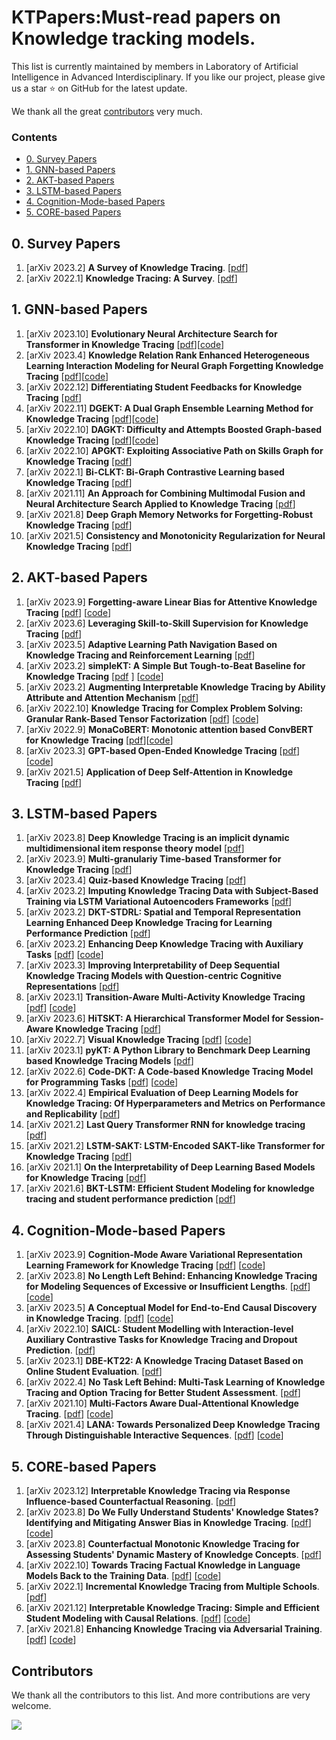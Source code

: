 # KTPapers:Must-read papers on Knowledge tracking models.

This list is currently maintained by members in Laboratory of Artificial Intelligence in Advanced Interdisciplinary. If you like our project, please give us a star ⭐ on GitHub for the latest update.


We thank all the great [contributors](#contributors) very much.



### Contents


- [0. Survey Papers](#0-survey-papers)
- [1. GNN-based Papers](#1-GNN-based-Papers)
- [2. AKT-based Papers](#2-AKT-based-Papers)
- [3. LSTM-based Papers](#3-LSTM-based-Papers)
- [4. Cognition-Mode-based Papers](#4-Cognition-Mode-based-Papers)
- [5. CORE-based Papers](#5-CORE-based-Papers)


## 0. Survey Papers
1. [arXiv 2023.2] **A Survey of Knowledge Tracing**. [[pdf](https://arxiv.org/pdf/2105.15106.pdf)]
2. [arXiv 2022.1] **Knowledge Tracing: A Survey**. [[pdf](https://arxiv.org/pdf/2201.06953.pdf)]
 

## 1. GNN-based Papers
1. [arXiv 2023.10] **Evolutionary Neural Architecture Search for Transformer in Knowledge Tracing** [[pdf](https://arxiv.org/pdf/2310.01180.pdf)][[code](https://github.com/DevilYangS/ENAS-KT)]
2. [arXiv 2023.4] **Knowledge Relation Rank Enhanced Heterogeneous Learning Interaction Modeling for Neural Graph Forgetting Knowledge Tracing** [[pdf](https://arxiv.org/pdf/2304.03945.pdf)][[code](https://github.com/destiny123456qwer/ngfkt)]
3. [arXiv 2022.12] **Differentiating Student Feedbacks for Knowledge Tracing** [[pdf](https://arxiv.org/pdf/2212.14695.pdf)]
4. [arXiv 2022.11] **DGEKT: A Dual Graph Ensemble Learning Method for Knowledge Tracing** [[pdf](https://arxiv.org/pdf/2211.12881.pdf)][[code](https://github.com/yumo216/dgekt)]
5. [arXiv 2022.10] **DAGKT: Difficulty and Attempts Boosted Graph-based Knowledge Tracing** [[pdf](https://arxiv.org/pdf/2210.15470.pdf)][[code](https://github.com/dmic-lab-hfut/dagkt)]
6. [arXiv 2022.10] **APGKT: Exploiting Associative Path on Skills Graph for Knowledge Tracing** [[pdf](https://arxiv.org/pdf/2210.08971.pdf)]
7. [arXiv 2022.1] **Bi-CLKT: Bi-Graph Contrastive Learning based Knowledge Tracing** [[pdf](https://arxiv.org/pdf/2201.09020.pdf)]
8. [arXiv 2021.11] **An Approach for Combining Multimodal Fusion and Neural Architecture Search Applied to Knowledge Tracing** [[pdf](https://arxiv.org/pdf/2111.04497.pdf)]
9. [arXiv 2021.8] **Deep Graph Memory Networks for Forgetting-Robust Knowledge Tracing** [[pdf](https://arxiv.org/pdf/2108.08105.pdf)]
10. [arXiv 2021.5] **Consistency and Monotonicity Regularization for Neural Knowledge Tracing** [[pdf](https://arxiv.org/pdf/2105.00607.pdf)]


## 2. AKT-based Papers
1. [arXiv 2023.9] **Forgetting-aware Linear Bias for Attentive Knowledge Tracing** [[pdf](https://arxiv.org/pdf/2309.14796.pdf)] [[code](https://github.com/skewondr/FoLiBi)]
2. [arXiv 2023.6] **Leveraging Skill-to-Skill Supervision for Knowledge Tracing** [[pdf](https://arxiv.org/pdf/2306.06841.pdf)]
3. [arXiv 2023.5] **Adaptive Learning Path Navigation Based on Knowledge Tracing and Reinforcement Learning** [[pdf](https://arxiv.org/pdf/2305.04475.pdf)]
4. [arXiv 2023.2] **simpleKT: A Simple But Tough-to-Beat Baseline for Knowledge Tracing** [[pdf](https://arxiv.org/pdf/2302.06881.pdf)
] [[code](https://github.com/pykt-team/pykt-toolkit)]
5. [arXiv 2023.2] **Augmenting Interpretable Knowledge Tracing by Ability Attribute and Attention Mechanism** [[pdf](https://arxiv.org/pdf/2302.02146.pdf)]
6. [arXiv 2022.10] **Knowledge Tracing for Complex Problem Solving: Granular Rank-Based Tensor Factorization** [[pdf](https://arxiv.org/pdf/2210.09013.pdf)] [[code](https://github.com/persai-lab/umap2021-grate)]
7. [arXiv 2022.9] **MonaCoBERT: Monotonic attention based ConvBERT for Knowledge Tracing** [[pdf](https://arxiv.org/pdf/2208.12615.pdf)][[code](https://github.com/codingchild2424/MonaCoBERT)]
8. [arXiv 2023.3] **GPT-based Open-Ended Knowledge Tracing** [[pdf](https://arxiv.org/pdf/2203.03716.pdf)] [[code](https://github.com/lucy66666/okt)]
9. [arXiv 2021.5] **Application of Deep Self-Attention in Knowledge Tracing** [[pdf](https://arxiv.org/pdf/2105.07909.pdf)]

## 3. LSTM-based Papers
1. [arXiv 2023.8] **Deep Knowledge Tracing is an implicit dynamic multidimensional item response theory model** [[pdf](https://arxiv.org/pdf/2309.12334.pdf)]
2. [arXiv 2023.9] **Multi-granulariy Time-based Transformer for Knowledge Tracing** [[pdf](https://arxiv.org/pdf/2304.05257.pdf)]
3. [arXiv 2023.4] **Quiz-based Knowledge Tracing** [[pdf](https://arxiv.org/pdf/2304.02413.pdf)]
4. [arXiv 2023.2] **Imputing Knowledge Tracing Data with Subject-Based Training via LSTM Variational Autoencoders Frameworks** [[pdf](https://arxiv.org/pdf/2302.12910.pdf)]
5. [arXiv 2023.2] **DKT-STDRL: Spatial and Temporal Representation Learning Enhanced Deep Knowledge Tracing for Learning Performance Prediction** [[pdf](https://arxiv.org/pdf/2302.11569.pdf)]
6. [arXiv 2023.2] **Enhancing Deep Knowledge Tracing with Auxiliary Tasks** [[pdf](https://arxiv.org/pdf/2302.07942.pdf)] [[code](https://github.com/pykt-team/pykt-toolkit)]
7. [arXiv 2023.3] **Improving Interpretability of Deep Sequential Knowledge Tracing Models with Question-centric Cognitive Representations** [[pdf](https://arxiv.org/pdf/2302.06885.pdf)]
8. [arXiv 2023.1] **Transition-Aware Multi-Activity Knowledge Tracing** [[pdf](https://arxiv.org/pdf/2301.12916.pdf)] [[code](https://github.com/persai-lab/bigdata2022-tamkot)]
9. [arXiv 2023.6] **HiTSKT: A Hierarchical Transformer Model for Session-Aware Knowledge Tracing** [[pdf](https://arxiv.org/pdf/2212.12139.pdf)]
10. [arXiv 2022.7] **Visual Knowledge Tracing** [[pdf](https://arxiv.org/pdf/2207.10157.pdf)] [[code](https://github.com/nkondapa/visualknowledgetracing)]
11. [arXiv 2023.1] **pyKT: A Python Library to Benchmark Deep Learning based Knowledge Tracing Models** [[pdf](https://arxiv.org/pdf/2206.11460.pdf)]
12. [arXiv 2022.6] **Code-DKT: A Code-based Knowledge Tracing Model for Programming Tasks** [[pdf](https://arxiv.org/pdf/2206.03545.pdf)] [[code](https://github.com/yangazure/code-dkt)]
13. [arXiv 2022.4] **Empirical Evaluation of Deep Learning Models for Knowledge Tracing: Of Hyperparameters and Metrics on Performance and Replicability** [[pdf](https://arxiv.org/pdf/2112.15072.pdf)]
14. [arXiv 2021.2] **Last Query Transformer RNN for knowledge tracing** [[pdf](https://arxiv.org/pdf/2102.05038.pdf)]
15. [arXiv 2021.2] **LSTM-SAKT: LSTM-Encoded SAKT-like Transformer for Knowledge Tracing** [[pdf](https://arxiv.org/pdf/2102.00845.pdf)]
16. [arXiv 2021.1] **On the Interpretability of Deep Learning Based Models for Knowledge Tracing** [[pdf](https://arxiv.org/pdf/2101.11335.pdf)]
17. [arXiv 2021.6] **BKT-LSTM: Efficient Student Modeling for knowledge tracing and student performance prediction** [[pdf](https://arxiv.org/pdf/2012.12218.pdf)]

## 4. Cognition-Mode-based Papers
1. [arXiv 2023.9] **Cognition-Mode Aware Variational Representation Learning Framework for Knowledge Tracing** [[pdf](https://arxiv.org/pdf/2309.01179.pdf)] [[code](https://github.com/zmy-9/CMVF)]
2. [arXiv 2023.8] **No Length Left Behind: Enhancing Knowledge Tracing for Modeling Sequences of Excessive or Insufficient Lengths**. [[pdf](https://arxiv.org/pdf/2308.03488.pdf)] [[code](https://github.com/zmy-9/sfkt)]
3. [arXiv 2023.5] **A Conceptual Model for End-to-End Causal Discovery in Knowledge Tracing**. [[pdf](https://arxiv.org/pdf/2305.16165.pdf)] [[code](https://github.com/umass-ml4ed/neurips-challenge-22)]
4. [arXiv 2022.10] **SAICL: Student Modelling with Interaction-level Auxiliary Contrastive Tasks for Knowledge Tracing and Dropout Prediction**. [[pdf](https://arxiv.org/pdf/2210.09012.pdf)]
5. [arXiv 2023.1] **DBE-KT22: A Knowledge Tracing Dataset Based on Online Student Evaluation**. [[pdf](https://arxiv.org/pdf/2208.12651.pdf)]
6. [arXiv 2022.4] **No Task Left Behind: Multi-Task Learning of Knowledge Tracing and Option Tracing for Better Student Assessment**. [[pdf](https://arxiv.org/pdf/2204.14006.pdf)]
7. [arXiv 2021.10] **Multi-Factors Aware Dual-Attentional Knowledge Tracing**. [[pdf](https://arxiv.org/pdf/2108.04741.pdf)] [[code](https://github.com/zmy-9/mf-dakt)]
8. [arXiv 2021.4] **LANA: Towards Personalized Deep Knowledge Tracing Through Distinguishable Interactive Sequences**. [[pdf](https://arxiv.org/pdf/2105.06266.pdf)] [[code](https://github.com/Soptq/LANA-pytorch)]

   
## 5. CORE-based Papers  
1. [arXiv 2023.12] **Interpretable Knowledge Tracing via Response Influence-based Counterfactual Reasoning**. [[pdf](https://arxiv.org/pdf/2312.10045.pdf)]
2. [arXiv 2023.8] **Do We Fully Understand Students' Knowledge States? Identifying and Mitigating Answer Bias in Knowledge Tracing**. [[pdf](https://arxiv.org/pdf/2312.10045.pdf)] [[code](https://github.com/lucky7-code/core)]
3. [arXiv 2023.8] **Counterfactual Monotonic Knowledge Tracing for Assessing Students' Dynamic Mastery of Knowledge Concepts**. [[pdf](https://arxiv.org/pdf/2308.03377.pdf)]
4. [arXiv 2022.10] **Towards Tracing Factual Knowledge in Language Models Back to the Training Data**. [[pdf](https://arxiv.org/pdf/2205.11482.pdf)] [[code](https://github.com/ekinakyurek/influence)]
5. [arXiv 2022.1] **Incremental Knowledge Tracing from Multiple Schools**. [[pdf](https://arxiv.org/pdf/2201.06941.pdf)]
6. [arXiv 2021.12] **Interpretable Knowledge Tracing: Simple and Efficient Student Modeling with Causal Relations**. [[pdf](https://arxiv.org/pdf/2112.11209.pdf)] [[code](https://github.com/simon-tan/ikt)]
7. [arXiv 2021.8] **Enhancing Knowledge Tracing via Adversarial Training**. [[pdf](https://arxiv.org/pdf/2108.04430.pdf)] [[code](https://github.com/xiaopengguo/atkt)]


## Contributors

We thank all the contributors to this list. And more contributions are very welcome.

<a href="https://github.com/YangtzeUniversityZk/KTPapers/graphs/contributors">
  <img src="https://contrib.rocks/image?repo=YangtzeUniversityZk/KTPapers" />
</a>
